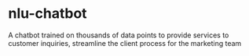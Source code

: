 # nlu-chatbot
A chatbot trained on thousands of data points to provide services to customer inquiries, streamline the client process for the marketing team
